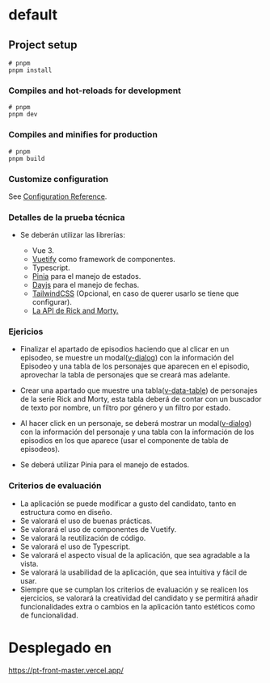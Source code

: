 # default

## Project setup

```
# pnpm
pnpm install
```

### Compiles and hot-reloads for development

```
# pnpm
pnpm dev
```

### Compiles and minifies for production

```
# pnpm
pnpm build
```

### Customize configuration

See [Configuration Reference](https://vitejs.dev/config/).

### Detalles de la prueba técnica

-   Se deberán utilizar las librerías:

    -   Vue 3.
    -   <a href="https://vuetifyjs.com/en/">Vuetify</a> como framework de componentes.
    -   Typescript.
    -   <a href="https://pinia.vuejs.org/api/modules/pinia.html">Pinia</a> para el manejo de estados.
    -   <a href="https://day.js.org/">Dayjs</a> para el manejo de fechas.
    -   <a href="https://tailwindcss.com/">TailwindCSS</a> (Opcional, en caso de querer usarlo se tiene que configurar).
    -   <a href="https://javascript.rickandmortyapi.com/">La API de Rick and Morty.</a>

### Ejericios

-   Finalizar el apartado de episodios haciendo que al clicar en un episodeo, se muestre un modal(<a href="https://vuetifyjs.com/en/components/dialogs/">v-dialog</a>) con la información del Episodeo y una tabla de los personajes que aparecen en el episodio, aprovechar la tabla de personajes que se creará mas adelante.

-   Crear una apartado que muestre una tabla(<a href="https://vuetifyjs.com/en/components/data-tables/basics/#v-data-table">v-data-table</a>) de personajes de la serie Rick and Morty, esta tabla deberá de contar con un buscador de texto por nombre, un filtro por género y un filtro por estado.

-   Al hacer click en un personaje, se deberá mostrar un modal(<a href="https://vuetifyjs.com/en/components/dialogs/">v-dialog</a>) con la información del personaje y una tabla con la información de los episodios en los que aparece (usar el componente de tabla de episodeos).

-   Se deberá utilizar Pinia para el manejo de estados.

### Criterios de evaluación

-   La aplicación se puede modificar a gusto del candidato, tanto en estructura como en diseño.
-   Se valorará el uso de buenas prácticas.
-   Se valorará el uso de componentes de Vuetify.
-   Se valorará la reutilización de código.
-   Se valorará el uso de Typescript.
-   Se valorará el aspecto visual de la aplicación, que sea agradable a la vista.
-   Se valorará la usabilidad de la aplicación, que sea intuitiva y fácil de usar.
-   Siempre que se cumplan los criterios de evaluación y se realicen los ejercicios, se valorará la creatividad del candidato y se permitirá añadir funcionalidades extra o cambios en la aplicación tanto estéticos como de funcionalidad.

# Desplegado en

https://pt-front-master.vercel.app/
